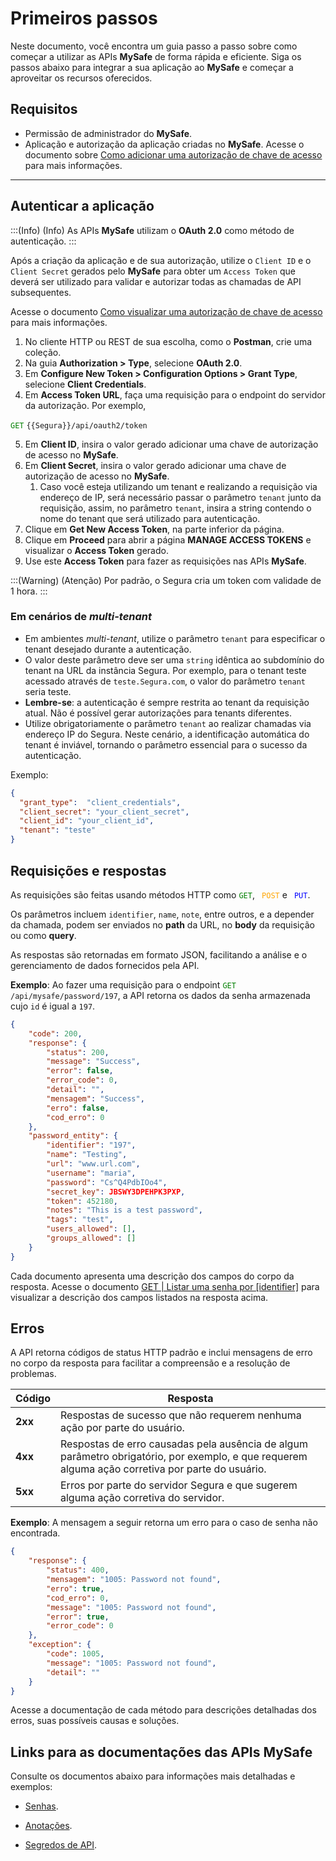 # Primeiros passos

Neste documento, você encontra um guia passo a passo sobre como começar a utilizar as APIs **MySafe** de forma rápida e eficiente. 
Siga os passos abaixo para integrar a sua aplicação ao **MySafe** e começar a aproveitar os recursos oferecidos.

## Requisitos

* Permissão de administrador do **MySafe**. 
* Aplicação e autorização da aplicação criadas no **MySafe**. Acesse o documento sobre [Como adicionar uma autorização de chave de acesso](/v4/docs/pt/mysafe-access-keys) para mais informações.
---


## Autenticar a aplicação

:::(Info) (Info)
As APIs **MySafe** utilizam o **OAuth 2.0** como método de autenticação.
:::

Após a criação da aplicação e de sua autorização, utilize o ```Client ID``` e o ```Client Secret``` gerados pelo **MySafe** para obter um ```Access Token``` que deverá ser utilizado para validar e autorizar todas as chamadas de API subsequentes.

Acesse o documento [Como visualizar uma autorização de chave de acesso](/v4/docs/pt/mysafe-access-keys) para mais informações.

1. No cliente HTTP ou REST de sua escolha, como o **Postman**, crie uma coleção.
2. Na guia **Authorization > Type**, selecione **OAuth 2.0**.
3. Em **Configure New Token > Configuration Options > Grant Type**, selecione **Client Credentials**.
4. Em **Access Token URL**, faça uma requisição para o endpoint do servidor da autorização. Por exemplo,


<code><span style="color:green">GET</code></span> `{{Segura}}/api/oauth2/token`


5. Em **Client ID**, insira o valor gerado adicionar uma chave de autorização de acesso no **MySafe**.
6. Em **Client Secret**, insira o valor gerado adicionar uma chave de autorização de acesso no **MySafe**.
    1. Caso você esteja utilizando um tenant e realizando a requisição via endereço de IP, será necessário passar o parâmetro `tenant` junto da requisição, assim, no parâmetro `tenant`, insira a string contendo o nome do tenant que será utilizado para autenticação.
7. Clique em **Get New Access Token**, na parte inferior da página.
8. Clique em **Proceed** para abrir a página **MANAGE ACCESS TOKENS** e visualizar o **Access Token** gerado.
9. Use este **Access Token** para fazer as requisições nas APIs **MySafe**.

:::(Warning) (Atenção)
Por padrão, o Segura cria um token com validade de 1 hora.
:::

### Em cenários de *multi-tenant*


* Em ambientes *multi-tenant*, utilize o parâmetro `tenant` para especificar o tenant desejado durante a autenticação. 
* O valor deste parâmetro deve ser uma `string` idêntica ao subdomínio do tenant na URL da instância Segura. Por exemplo, para o tenant teste acessado através de `teste.Segura.com`, o valor do parâmetro `tenant` seria teste.
* **Lembre-se**: a autenticação é sempre restrita ao tenant da requisição atual. Não é possível gerar autorizações para tenants diferentes.
* Utilize obrigatoriamente o parâmetro `tenant` ao realizar chamadas via endereço IP do Segura. Neste cenário, a identificação automática do tenant é inviável, tornando o parâmetro essencial para o sucesso da autenticação.


Exemplo:


```json
{
  "grant_type":  "client_credentials",
  "client_secret": "your_client_secret",
  "client_id": "your_client_id",
  "tenant": "teste"
}
```

## Requisições e respostas

As requisições são feitas usando métodos HTTP como <code><span style="color:green">GET</code></span>, <code><span style="color:orange"> POST</code></span> e <code><span style="color:blue"> PUT</code></span>.


Os parâmetros incluem ```identifier```, ```name```, ```note```, entre outros, e a depender da chamada, podem ser enviados no **path** da URL, no **body** da requisição ou como **query**.


As respostas são retornadas em formato JSON, facilitando a análise e o gerenciamento de dados fornecidos pela API.

**Exemplo**: 
Ao fazer uma requisição para o endpoint <code><span style="color:green">GET</code></span> ```/api/mysafe/password/197```, a API retorna os dados da senha armazenada cujo ```id``` é igual a  ```197```.

```json
{
    "code": 200,
    "response": {
        "status": 200,
        "message": "Success",
        "error": false,
        "error_code": 0,
        "detail": "",
        "mensagem": "Success",
        "erro": false,
        "cod_erro": 0
    },
    "password_entity": {
        "identifier": "197",
        "name": "Testing",
        "url": "www.url.com",
        "username": "maria",
        "password": "Cs^Q4PdbIOo4",
        "secret_key": JBSWY3DPEHPK3PXP,
        "token": 452180,
        "notes": "This is a test password",
        "tags": "test",
        "users_allowed": [],
        "groups_allowed": []
    }
}

```
Cada documento apresenta uma descrição dos campos do corpo da resposta.
Acesse o documento [GET | Listar uma senha por [identifier]](/v4/docs/pt/api-get-list-a-password-by-identifier) para visualizar a descrição dos campos listados na resposta acima.

## Erros


A API retorna códigos de status HTTP padrão e inclui mensagens de erro no corpo da resposta para facilitar a compreensão e a resolução de problemas.

| Código | Resposta |
| --- | --- |
| **2xx** | Respostas de sucesso que não requerem nenhuma ação por parte do usuário. |
| **4xx** | Respostas de erro causadas pela ausência de algum parâmetro obrigatório, por exemplo, e que requerem alguma ação corretiva por parte do usuário.|
| **5xx** | Erros por parte do servidor Segura e que sugerem alguma ação corretiva do servidor.  |

**Exemplo**:
A mensagem a seguir retorna um erro para o caso de senha não encontrada. 

```json
{
    "response": {
        "status": 400,
        "mensagem": "1005: Password not found",
        "erro": true,
        "cod_erro": 0,
        "message": "1005: Password not found",
        "error": true,
        "error_code": 0
    },
    "exception": {
        "code": 1005,
        "message": "1005: Password not found",
        "detail": ""
    }
}
```
Acesse a documentação de cada método para descrições detalhadas dos erros, suas possíveis causas e soluções.

## Links para as documentações das APIs MySafe

Consulte os documentos abaixo para informações mais detalhadas e exemplos:

* [Senhas](/v4/docs/pt/api-mysafe-passwords).

* [Anotações](/v4/docs/pt/api-mysafe-notes).

* [Segredos de API](/v4/docs/pt/api-mysafe-api-secrets).


